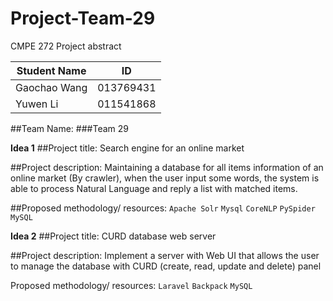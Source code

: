 # Project-Team-29
CMPE 272 Project abstract
 
|Student Name|ID|
|---|---
|Gaochao Wang|013769431
Yuwen Li|011541868

 
##Team Name:
###Team 29
 
**Idea 1**
##Project title: 
Search engine for an online market
 
##Project description:
Maintaining a database for all items information of  an online market (By crawler),  when the user input some words, the system is able to process Natural Language and reply a list with matched items.
 
##Proposed methodology/ resources:
`Apache Solr` `Mysql` `CoreNLP` `PySpider` `MySQL`
 
**Idea 2**
##Project title: 
CURD database web server
 
##Project description:
Implement a server with Web UI that allows the user to manage the database with CURD (create, read, update and delete) panel
 
Proposed methodology/ resources:
`Laravel`  `Backpack` `MySQL`
